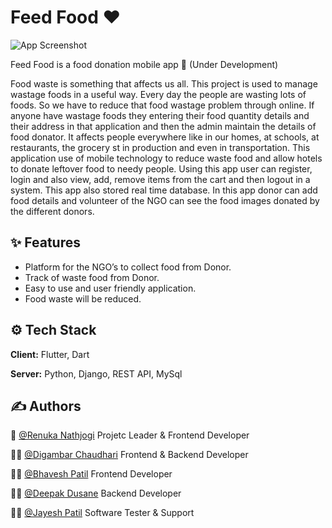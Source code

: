 
# Feed Food ❤️

![App Screenshot](https://drive.google.com/uc?export=download&id=154AxU5vx34C5c8rFfbgB_4Hk-Rhj0Xwh)

Feed Food is a food donation mobile app 🚧 (Under Development)

Food waste is something that affects us all. This project is used to manage wastage foods
in a useful way. Every day the people are wasting lots of foods. So we have to reduce
that food wastage problem through online. If anyone have wastage foods they entering their
food quantity details and their address in that application and then the admin maintain
the details of food donator. It affects people everywhere like in our homes, at schools, at
restaurants, the grocery st in production and even in transportation. This application use
of mobile technology to reduce waste food and allow hotels to donate leftover food to needy
people. Using this app user can register, login and also view, add, remove items from the
cart and then logout in a system. This app also stored real time database. In this app
donor can add food details and volunteer of the NGO can see the food images donated by
the different donors.
## ✨ Features

- Platform for the NGO’s to collect food from Donor.
- Track of waste food from Donor.
- Easy to use and user friendly application.
- Food waste will be reduced.



## ⚙️ Tech Stack

**Client:** Flutter, Dart

**Server:** Python, Django, REST API, MySql




## ✍️ Authors

👑 [@Renuka Nathjogi](https://www.github.com/RenukaNathjogi) Projetc Leader & Frontend Developer 

🧑‍💻 [@Digambar Chaudhari](https://www.github.com/digambar2002) Frontend & Backend Developer

🧑‍💻 [@Bhavesh Patil](https://www.github.com/bhaveshp2601) Frontend Developer

🧑‍💻 [@Deepak Dusane](https://www.github.com/6785-dip) Backend Developer

🧑‍💻‍ [@Jayesh Patil](https://www.github.com/jeh2002) Software Tester & Support

